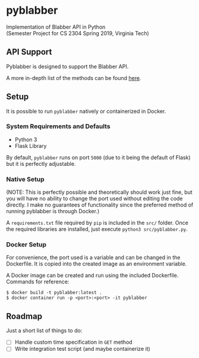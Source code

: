 # pyblabber
Implementation of Blabber API in Python  
(Semester Project for CS 2304 Spring 2019, Virginia Tech)

## API Support

Pyblabber is designed to support the Blabber API. 

A more in-depth list of the methods can be found 
[here](https://cs2304.mikesir87.io/spec/).

## Setup

It is possible to run `pyblabber` natively or containerized in Docker.

### System Requirements and Defaults

* Python 3  
* Flask Library

By default, `pyblabber` runs on port `5000` (due to it being the default
of Flask) but it is perfectly adjustable.

### Native Setup

(NOTE: This is perfectly possible and theoretically should work just fine, but
you will have no ability to change the port used without editing the code 
directly. I make no guarantees of functionality since the preferred method of
running pyblabber is through Docker.)

A `requirements.txt` file required by `pip` is included in the `src/` folder.
Once the required libraries are installed, just execute `python3 src/pyblabber.py`.

### Docker Setup

For convenience, the port used is a variable and can be changed 
in the Dockerfile. It is copied into the created image as an environment
variable.

A Docker image can be created and run using the included Dockerfile.
Commands for reference:

    $ docker build -t pyblabber:latest .
    $ docker container run -p <port>:<port> -it pyblabber

## Roadmap

Just a short list of things to do:

* [ ] Handle custom time specification in `GET` method
* [ ] Write integration test script (and maybe containerize it)